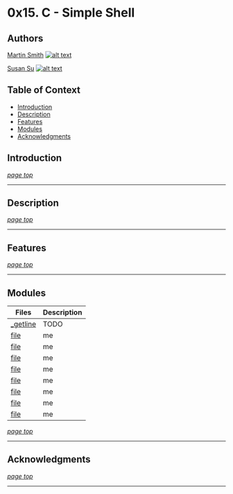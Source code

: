 # 0x15. C - Simple Shell

## Authors
[Martin Smith](http://www.github.com/Ostoyae) [![alt text][1.1]][1]

[Susan Su](http://www.github.com/suhearsawho) [![alt text][1.1]][2]

## Table of Context

* [Introduction](#introduction)
* [Description](#description)
* [Features](#features)
* [Modules](#modules)
* [Acknowledgments](#acknowledgments)


## Introduction

[_page top_](#0x15-c---simple-shell)

---
## Description

[_page top_](#0x15-c---simple-shell)

---
## Features

[_page top_](#0x15-c---simple-shell)

---

## Modules

Files |Description
---- | ---
[_getline](./_getline.c) | TODO
[file](./file) | me
[file](./file) | me
[file](./file) | me
[file](./file) | me
[file](./file) | me
[file](./file) | me
[file](./file) | me
[file](./file) | me
     

[_page top_](#0x15-c---simple-shell)

---

## Acknowledgments

[_page top_](#0x15-c---simple-shell)

---
<!-- icon with padding -->
[1.1]: http://i.imgur.com/tXSoThF.png (twitter icon with padding)

<!-- links -->
[1]: https://twitter.com/_Ostoyae
[2]: https://twitter.com/sususayshello
